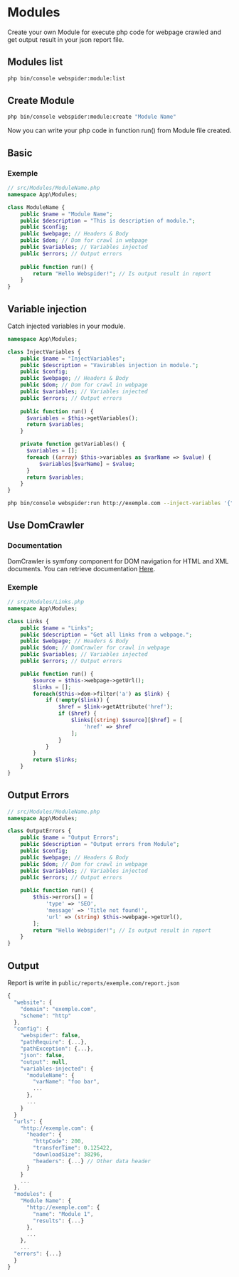 # Modules
Create your own Module for execute php code for webpage crawled and get output result in your json report file.

## Modules list
```bash
php bin/console webspider:module:list
```
## Create Module
```bash
php bin/console webspider:module:create "Module Name"
```
Now you can write your php code in function run() from Module file created.
## Basic
### Exemple
```php
// src/Modules/ModuleName.php
namespace App\Modules;

class ModuleName {
    public $name = "Module Name";
    public $description = "This is description of module.";
    public $config;
    public $webpage; // Headers & Body
    public $dom; // Dom for crawl in webpage
    public $variables; // Variables injected
    public $errors; // Output errors
    
    public function run() { 
        return "Hello Webspider!"; // Is output result in report 
    }
}
```

## Variable injection
Catch injected variables in your module. 
```php
namespace App\Modules;

class InjectVariables {
    public $name = "InjectVariables";
    public $description = "Vavirables injection in module.";
    public $config;
    public $webpage; // Headers & Body
    public $dom; // Dom for crawl in webpage
    public $variables; // Variables injected
    public $errors; // Output errors
    
    public function run() { 
      $variables = $this->getVariables();  
      return $variables;
    }

    private function getVariables() {
      $variables = [];
      foreach ((array) $this->variables as $varName => $value) {
          $variables[$varName] = $value;
      }
      return $variables;
    }
}
```
```bash
php bin/console webspider:run http://exemple.com --inject-variables '{"InjectVariables":{"varName": "value"}}'
```

## Use DomCrawler
### Documentation
DomCrawler is symfony component for DOM navigation for HTML and XML documents. You can retrieve documentation [Here](https://symfony.com/doc/current/components/dom_crawler.html#usage).
### Exemple
```php
// src/Modules/Links.php
namespace App\Modules;

class Links {
    public $name = "Links";
    public $description = "Get all links from a webpage.";
    public $webpage; // Headers & Body
    public $dom; // DomCrawler for crawl in webpage
    public $variables; // Variables injected
    public $errors; // Output errors

    public function run() {
        $source = $this->webpage->getUrl();
        $links = [];
        foreach($this->dom->filter('a') as $link) {
            if (!empty($link)) {
                $href = $link->getAttribute('href');
                if ($href) {
                    $links[(string) $source][$href] = [
                        'href' => $href
                    ];
                }
            }
        }
        return $links;
    }
}
```

## Output Errors
```php
// src/Modules/ModuleName.php
namespace App\Modules;

class OutputErrors {
    public $name = "Output Errors";
    public $description = "Output errors from Module";
    public $config;
    public $webpage; // Headers & Body
    public $dom; // Dom for crawl in webpage
    public $variables; // Variables injected
    public $errors; // Output errors
    
    public function run() { 
        $this->errors[] = [
            'type' => 'SEO',
            'message' => 'Title not found!',
            'url' => (string) $this->webpage->getUrl(),
        ];
        return "Hello Webspider!"; // Is output result in report 
    }
}
```

## Output
Report is write in `` public/reports/exemple.com/report.json ``
```JavaScript
{
  "website": {
    "domain": "exemple.com",
    "scheme": "http"
  },
  "config": {
    "webspider": false,
    "pathRequire": {...},
    "pathException": {...},
    "json": false,
    "output": null,
    "variables-injected": {
      "moduleName": {
        "varName": "foo bar",
        ...
      },
      ...
    }
  }
  "urls": {
    "http://exemple.com": {
      "header": {
        "httpCode": 200,
        "transferTime": 0.125422,
        "downloadSize": 38296,
        "headers": {...} // Other data header
      }
    }
    ...
  },
  "modules": {
    "Module Name": {
      "http://exemple.com": {
        "name": "Module 1",
        "results": {...}
      },
      ...
    },
    ...
  "errors": {...}
  }
}
```